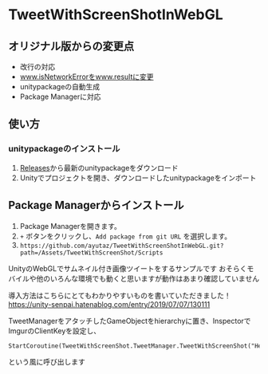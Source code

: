 # TweetWithScreenShotInWebGL

## オリジナル版からの変更点
* 改行の対応
* www.isNetworkErrorをwww.resultに変更
* unitypackageの自動生成
* Package Managerに対応

## 使い方

### unitypackageのインストール
1. [Releases]()から最新のunitypackageをダウンロード
2. Unityでプロジェクトを開き、ダウンロードしたunitypackageをインポート

## Package Managerからインストール
1. Package Managerを開きます。
2. `+` ボタンをクリックし、`Add package from git URL` を選択します。
3. `https://github.com/ayutaz/TweetWithScreenShotInWebGL.git?path=/Assets/TweetWithScreenShot/Scripts`


UnityのWebGLでサムネイル付き画像ツイートをするサンプルです
おそらくモバイルや他のいろんな環境でも動くと思いますが動作はあまり確認していません

導入方法はこちらにとてもわかりやすいものを書いていただきました！
https://unity-senpai.hatenablog.com/entry/2019/07/07/130111

TweetManagerをアタッチしたGameObjectをhierarchyに置き、InspectorでImgurのClientKeyを設定し、

```
StartCoroutine(TweetWithScreenShot.TweetManager.TweetWithScreenShot("Hello!"));
```

という風に呼び出します
